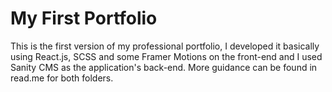 # My First Portfolio

This is the first version of my professional portfolio, I developed it basically using React.js, SCSS and some Framer Motions on the front-end and I used Sanity CMS as the application's back-end. More guidance can be found in read.me for both folders.
